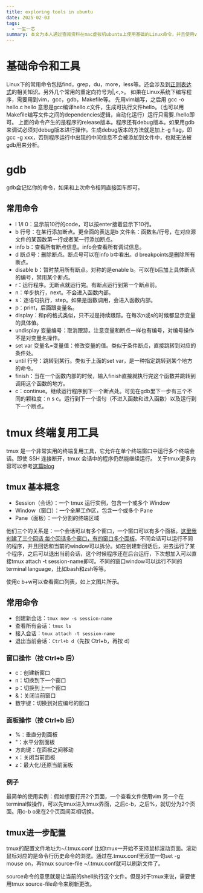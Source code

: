 ```yaml
---
title: exploring tools in ubuntu
date: 2025-02-03
tags:
  - 一生一芯
summary: 本文为本人通过查阅资料在mac虚拟机ubuntu上使用基础的Linux命令，并且使用vim，gcc，gdb等工具等学习记录
---
```


# 基础命令和工具

Linux下的常用命令包括find，grep，du，more，less等。还会涉及到[正则表达式](https://linux.vbird.org/linux_basic/centos7/0330regularex.php)的相关知识。另外几个常用的重定向符号为|,<,>。
如果在Linux系统下编写程序，需要用到vim，gcc，gdb，Makefile等。
先用vim编写，之后用
gcc -o hello.c hello
意思是gcc编译hello.c文件，生成可执行文件hello。（也可以用Makefile编写文件之间的dependencies逻辑，自动化运行）运行只需要./hello即可。
上面的命令产生的是程序的release版本。程序还有debug版本。如果用gdb来调试必须对debug版本进行操作。生成debug版本的方法就是加上-g flag，即gcc -g xxx，否则程序运行中出现的中间信息不会被添加到文件中，也就无法被gdb用来分析。

# gdb

gdb会记忆你的命令，如果和上次命令相同直接回车即可。

## 常用命令

- l 1/l 0：显示前10行的code，可以按enter接着显示下10行。
- b 行号：在某行添加断点。更全面的表达是b 文件名：函数名/行号，在对应源文件的某函数第一行或者某一行添加断点。
- info b：查看所有断点信息。info会查看所有调试信息。
- d 断点号：删除断点。断点号可以在info b中看出。d breakpoints是删除所有断点。
- disable b：暂时禁用所有断点。对称的是enable b。可以在b后加上具体断点的编号，禁用某个断点。
- r：运行程序。无断点就运行完。有断点运行到第一个断点前。
- n：单步执行，next。不会进入函数内部。
- s：逐语句执行，step。如果是函数调用，会进入函数内部。
- p：print，后面跟变量名。
- display：和p的格式类似，只不过是持续跟踪。在每次n或s的时候都显示变量的具体值。
- undisplay 变量编号：取消跟踪。注意变量和断点一样也有编号，对编号操作不是对变量名操作。
- set var 变量名=变量值：修改变量的值。类似于条件断点，直接跳转到对应的条件处。
- until 行号：跳转到某行。类似于上面的set var，是一种指定跳转到某个地方的命令。
- finish：当在一个函数内部的时候，输入finish直接就执行完这个函数并跳转到调用这个函数的地方。
- c：continue。继续运行程序到下一个断点处。可见在gdb里下一步有三个不同的颗粒度：n s c。运行到下一个语句（不进入函数和进入函数）以及运行到下一个断点。

# tmux 终端复用工具

tmux 是一个非常实用的终端复用工具，它允许在单个终端窗口中运行多个终端会话。即使 SSH 连接断开，tmux 会话中的程序仍然能继续运行。
关于tmux更多内容可以参考[这篇blog](https://louiszhai.github.io/2017/09/30/tmux/)

## tmux 基本概念

- Session（会话）：一个 tmux 运行实例，包含一个或多个 Window
- Window（窗口）：一个全屏工作区，包含一个或多个 Pane
- Pane（面板）：一个分割的终端区域

他们三个的关系是：一个会话可以有多个窗口，一个窗口可以有多个面板。[这里我创建了三个回话 每个回话多个窗口，有的窗口多个面板](https://ooo.0x0.ooo/2025/02/05/OGEFOI.png)。不同会话可以运行不同的程序，并且回话和当前的window可以拆分。如在创建新回话后，进去运行了某个程序，之后可以退出当前会话，这个时候程序还在后台运行，下次想加入可以直接tmux attach -t session-name即可。不同的窗口window可以运行不同的terminal language，比如bash和zsh等等。

使用c b+w可以查看窗口列表，如上文图片所示。

## 常用命令

- 创建新会话：`tmux new -s session-name`
- 查看所有会话：`tmux ls`
- 接入会话：`tmux attach -t session-name`
- 退出当前会话：`Ctrl+b d`（先按 Ctrl+b，再按 d）

### 窗口操作（按 Ctrl+b 后）

- c：创建新窗口
- n：切换到下一个窗口
- p：切换到上一个窗口
- &：关闭当前窗口
- 数字键：切换到对应编号的窗口

### 面板操作（按 Ctrl+b 后）

- %：垂直分割面板
- "：水平分割面板
- 方向键：在面板之间移动
- x：关闭当前面板
- z：最大化/还原当前面板

### 例子
最简单的使用实例：假如想要打开2个页面，一个查看文件使用vim 另一个在terminal做操作，可以先tmux进入tmux界面，之后c-b，之后%，就切分为2个页面。用c-b o来在2个页面间互相切换。

## tmux进一步配置
tmux的配置文件地址为~/.tmux.conf
比如tmux一开始不支持鼠标滚动页面。滚动鼠标对应的是命令行历史命令的浏览。通过在.tmux.conf里添加一句set -g mouse on，再tmux source-file ~/.tmux.conf就可以刷新文件了。

source命令的意思就是让当前的shell执行这个文件。但是对于tmux来说，需要使用tmux source-file命令来刷新更改。